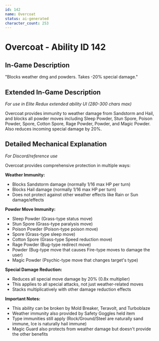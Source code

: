 ```yaml
---
id: 142
name: Overcoat
status: ai-generated
character_count: 253
---
```


# Overcoat - Ability ID 142

## In-Game Description
"Blocks weather dmg and powders. Takes -20% special damage."

## Extended In-Game Description
*For use in Elite Redux extended ability UI (280-300 chars max)*

Overcoat provides immunity to weather damage from Sandstorm and Hail, and blocks all powder moves including Sleep Powder, Stun Spore, Poison Powder, Spore, Cotton Spore, Rage Powder, Powder, and Magic Powder. Also reduces incoming special damage by 20%.

## Detailed Mechanical Explanation
*For Discord/reference use*

Overcoat provides comprehensive protection in multiple ways:

**Weather Immunity:**
- Blocks Sandstorm damage (normally 1/16 max HP per turn)
- Blocks Hail damage (normally 1/16 max HP per turn)
- Does not protect against other weather effects like Rain or Sun damage/effects

**Powder Move Immunity:**
- Sleep Powder (Grass-type status move)
- Stun Spore (Grass-type paralysis move)
- Poison Powder (Poison-type poison move)
- Spore (Grass-type sleep move)
- Cotton Spore (Grass-type Speed reduction move)
- Rage Powder (Bug-type redirect move)
- Powder (Bug-type move that causes Fire-type moves to damage the user)
- Magic Powder (Psychic-type move that changes target's type)

**Special Damage Reduction:**
- Reduces all special move damage by 20% (0.8x multiplier)
- This applies to all special attacks, not just weather-related moves
- Stacks multiplicatively with other damage reduction effects

**Important Notes:**
- This ability can be broken by Mold Breaker, Teravolt, and Turboblaze
- Weather immunity also provided by Safety Goggles held item
- Type immunities still apply (Rock/Ground/Steel are naturally sand immune, Ice is naturally hail immune)
- Magic Guard also protects from weather damage but doesn't provide the other benefits